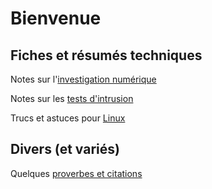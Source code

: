 # Bienvenue

## Fiches et résumés techniques

Notes sur l'[investigation numérique](./forensic.md)

Notes sur les [tests d'intrusion](./pentest.md)

Trucs et astuces pour [Linux](./linux.md)

## Divers (et variés)

Quelques [proverbes et citations](./zifero0x06.github.io)
